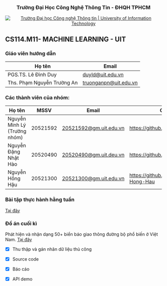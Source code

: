 
<h3 align="center" font-size= 14px;><b>Trường Đại Học Công Nghệ Thông Tin - ĐHQH TPHCM</b></h3>
<p align="center">
  <a href="https://www.uit.edu.vn/" title="Trường Đại học Công nghệ Thông tin" style="border: 5;">
    <img src="https://i.imgur.com/WmMnSRt.png" alt="Trường Đại học Công nghệ Thông tin | University of Information Technology">
  </a>
</p>




## **CS114.M11- MACHINE LEARNING - UIT**

### Giáo viên hướng dẫn

Họ tên | Email
--- | --- 
PGS.TS. Lê Đình Duy | duyld@uit.edu.vn
Ths. Phạm Nguyễn Trường An | truonganpn@uit.edu.vn


### Các thành viên của nhóm:
Họ tên | MSSV | Email | GitHub
--- | --- | -- | --
Nguyễn Minh Lý (Trưởng nhóm) | 20521592 | 20521592@gm.uit.edu.vn | https://github.com/lynguyenminh
Nguyễn Đặng Nhật Hào | 20520490 | 20520490@gm.uit.deu.vn | https://github.com/cauhamau
Nguyễn Hồng Hậu | 20521300 | 20521300@gm.uit.edu.vn | https://github.com/Nguyen-Hong-Hau


### Bài tập thực hành hằng tuần
[Tại đây](./Practice_Exercises)

### Đồ án cuối kì
Phát hiện và nhận dạng 50+ biển báo giao thông đường bộ phổ biến ở Việt Nam. [Tại đây](./Final_Project)
- [x] Thu thập và gán nhãn dữ liệu thủ công
- [x] Source code
- [x] Báo cáo
- [x] API demo

